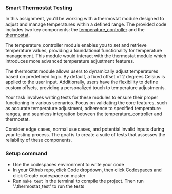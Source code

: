 ### Smart Thermostat Testing

 In this assignment, you'll be working with a thermostat module designed to adjust and manage temperatures within a defined range. The provided code includes two key components: the [temperature_controller](src/temperature_controller.c) and the [thermostat](src/thermostat.c).

The temperature_controller module enables you to set and retrieve temperature values, providing a foundational functionality for temperature management. This module would interact with the thermostat module which introduces more advanced temperature adjustment features.

The thermostat module allows users to dynamically adjust temperatures based on predefined logic. By default, a fixed offset of 2 degrees Celsius is applied to the user input. Additionally, users have the flexibility to define custom offsets, providing a personalized touch to temperature adjustments.

Your task involves writing tests for these modules to ensure their proper functioning in various scenarios. Focus on validating the core features, such as accurate temperature adjustment, adherence to specified temperature ranges, and seamless integration between the temperature_controller and thermostat.

Consider edge cases, normal use cases, and potential invalid inputs during your testing process. The goal is to create a suite of tests that assesses the reliability of these components.

### Setup command
* Use the codespaces environment to write your code
* In your Github repo, click Code dropdown, then click Codespaces and click Create codespace on master 
* Run `make test` in the terminal to compile the project. Then run '.\thermostat_test' to run the tests


